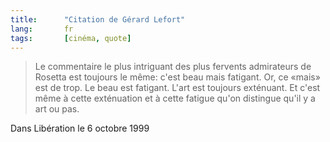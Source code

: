 ```yaml
---
title:      "Citation de Gérard Lefort"
lang:       fr
tags:       [cinéma, quote]
---
```



> Le commentaire le plus intriguant des plus fervents admirateurs de Rosetta est toujours le même: c'est beau mais fatigant. Or, ce «mais» est de trop. Le beau est fatigant. L'art est toujours exténuant. Et c'est même à cette exténuation et à cette fatigue qu'on distingue qu'il y a art ou pas.


Dans Libération le 6 octobre 1999
